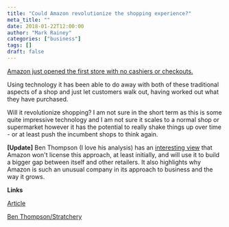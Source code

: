 ```yaml
---
title: "Could Amazon revolutionize the shopping experience?"
meta_title: ""
date: 2018-01-22T12:00:00
author: "Mark Rainey"
categories: ["business"]
tags: []
draft: false
---
```

[Amazon just opened the first store with no cashiers or checkouts.](https://www.inc.com/betsy-mikel/amazon-just-made-a-huge-announcement-that-will-completely-change-future-of-shopping.html)

Using technology it has been able to do away with both of these traditional aspects of a shop and just let customers walk out, having worked out what they have purchased.

Will it revolutionize shopping? I am not sure in the short term as this is some quite impressive technology and I am not sure it scales to a normal shop or supermarket however it has the potential to really shake things up over time - or at least push the incumbent shops to think again.

**[Update]** Ben Thompson (I love his analysis) has an [interesting view](https://stratechery.com/2018/amazons-go-and-the-future/) that Amazon won't license this approach, at least initially, and will use it to build a bigger gap between itself and other retailers. It also highlights why Amazon is such an unusual company in its approach to business and the way it grows.

__Links__

[Article](https://www.inc.com/betsy-mikel/amazon-just-made-a-huge-announcement-that-will-completely-change-future-of-shopping.html)

[Ben Thompson/Stratchery](https://stratechery.com/2018/amazons-go-and-the-future/)

